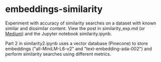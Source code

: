 # embeddings-similarity
Experiment with accuracy of similarity searches on a dataset with known similar and dissimilar content. View the post in similarity_exp.md (or [Medium](https://medium.com/misc-posts/an-experiment-with-similarity-search-and-embeddings-6b015a8826fe)) and the Jupyter notebook similarity.ipynb. 

Part 2 in similarity2.ipynb uses a vector database (Pinecone) to store embeddings ("all-MiniLM-L6-v2" and "text-embedding-ada-002") and perform similarity searches using different metrics.
